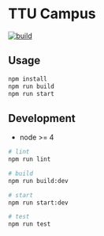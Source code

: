 # TTU Campus

[![build](https://img.shields.io/travis/jyunming-chen/ttu-campus/master.svg)](https://travis-ci.org/jyunming-chen/ttu-campus/builds)

## Usage

```sh
npm install
npm run build
npm run start
```

## Development

- node >= 4

```sh
# lint
npm run lint

# build
npm run build:dev

# start
npm run start:dev

# test
npm run test
```

